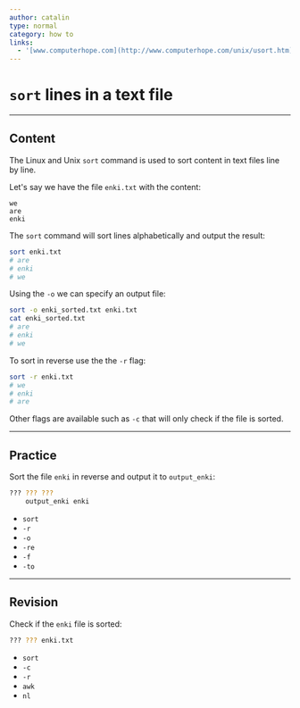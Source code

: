 ```yaml
---
author: catalin
type: normal
category: how to
links:
  - '[www.computerhope.com](http://www.computerhope.com/unix/usort.htm){website}'
---
```


# `sort` lines in a text file


---

## Content

The Linux and Unix `sort` command is used to sort content in text files line by line.

Let's say we have the file `enki.txt` with the content:

```plain-text
we
are 
enki
```

The `sort` command will sort lines alphabetically and output the result:

```bash
sort enki.txt
# are 
# enki 
# we
```

Using the `-o` we can specify an output file:

```bash
sort -o enki_sorted.txt enki.txt
cat enki_sorted.txt
# are
# enki
# we
```

To sort in reverse use the the `-r` flag:

```bash
sort -r enki.txt
# we
# enki
# are
```

Other flags are available such as `-c` that will only check if the file is sorted.


---

## Practice

Sort the file `enki` in reverse and output it to `output_enki`:

```bash
??? ??? ??? 
    output_enki enki
```

- `sort`
- `-r`
- `-o`
- `-re`
- `-f`
- `-to`


---

## Revision

Check if the `enki` file is sorted:

```bash
??? ??? enki.txt
```

- `sort`
- `-c`
- `-r`
- `awk`
- `nl`
